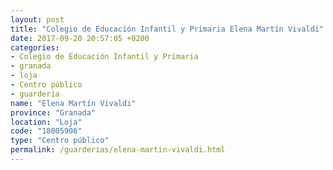 ```yaml
---
layout: post
title: "Colegio de Educación Infantil y Primaria Elena Martín Vivaldi"
date: 2017-09-20 20:57:05 +0200
categories:
- Colegio de Educación Infantil y Primaria
- granada
- loja
- Centro público
- guarderia
name: "Elena Martín Vivaldi"
province: "Granada"
location: "Loja"
code: "18005906"
type: "Centro público"
permalink: /guarderias/elena-martin-vivaldi.html
---
```


